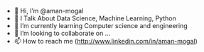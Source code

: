 - 👋 Hi, I’m @aman-mogal
- 👀 I Talk About Data Science, Machine Learning, Python 
- 🌱 I’m currently learning Computer science and engineering 
- 💞️ I’m looking to collaborate on ...
- 📫 How to reach me (http://www.linkedin.com/in/aman-mogal)

<!---
aman-mogal/aman-mogal is a ✨ special ✨ repository because its `README.md` (this file) appears on your GitHub profile.
You can click the Preview link to take a look at your changes.
--->
